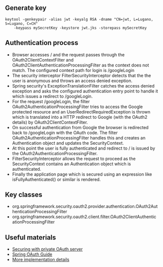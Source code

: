 ## Generate key

```
keytool -genkeypair -alias jwt -keyalg RSA -dname "CN=jwt, L=Lugano, S=Lugano, C=CH" 
    -keypass mySecretKey -keystore jwt.jks -storepass mySecretKey
```


## Authentication process

* Browser accesses / and the request passes through the OAuth2ClientContextFilter and OAuth2ClientAuthenticationProcessingFilter as the context does not match. The configured context path for login is /googleLogin
* The security interceptor FilterSecurityInterceptor detects that the the user is anonymous and throws an access denied exception.
* Spring security's ExceptionTranslationFilter catches the access denied exception and asks the configured authentication entry point to handle it which issues a redirect to /googleLogin.
* For the request /googleLogin, the filter OAuth2AuthenticationProcessingFilter tries to access the Google protected resource and an UserRedirectRequiredException is thrown which is translated into a HTTP redirect to Google (with the OAuth2 details) by OAuth2ClientContextFilter.
* On successful authentication from Google the browser is redirected back to /googleLogin with the OAuth code. The filter OAuth2AuthenticationProcessingFilter handles this and creates an Authentication object and updates the SecurityContext.
* At this point the user is fully authenticated and redirect to / is issued by the OAuth2AuthenticationProcessingFilter.
* FilterSecurityInterceptor allows the request to proceed as the SecurityContext contains an Authentication object which is authenticated.
* Finally the application page which is secured using an expression like isFullyAuthenticated() or similar is rendered.

## Key classes

* org.springframework.security.oauth2.provider.authentication.OAuth2AuthenticationProcessingFilter
* org.springframework.security.oauth2.client.filter.OAuth2ClientAuthenticationProcessingFilter

## Useful materials

* [Securing with private OAuth server](http://www.swisspush.org/security/2016/10/17/oauth2-in-depth-introduction-for-enterprises)
* [Spring OAuth Guide](https://spring.io/guides/tutorials/spring-boot-oauth2/#_social_login_authserver)
* [More implementation details](https://stackoverflow.com/questions/26056780/spring-security-oauth2-google-web-app-in-redirect-loop)